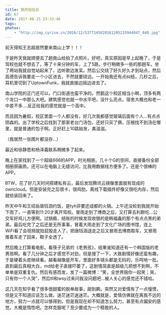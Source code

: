 ```yaml
---
title: 捌月拾伍日
id: 67
date: 2017-08-15 23:33:46
tags:
photos:
    - "http://img.cyrise.cn/2016/12/5377145020161205215944047_640.jpg"
---
```



前天得知王志超居然要来南山上学！！！

于是昨天我就顺便去了趟南山给拍了点照片。好吧，真实原因是早上起晚了，于是驾校也就不想去了。等了十来分钟的车，上了5路，步行稍微多一些的那趟车。坐了两站我就自觉站起来了，边听歌边发呆。然后公交绕了好久好久才到站点，然后高德告诉我要走一个小区进去，不然就要绕远。一开始我还有点纠结，几秒之后，耳机里切到了UptownFunk，我就直接边摇边进去了。

南山学院的正门还可以，门口街道也蛮干净的。然鹅这个校区相当小啊，顶多有两个龙口一中那么大吧。建筑感觉也就一中水平吧，没什么亮点。宿舍大概也和老一中差不多....反正给我的感觉就是一个高中。

而且因为暑假，校区里面一个人都没有，好几次我都感觉玻璃后面有个人...有点点阴森的。出了学校之后找到了那家老台门汤包，还好只买了俩，压根找不到汤在哪里，就是普通的包子啊。正好赶上10路始发，美滋滋。

（我居然一张图片都没存...）

最近和徐静思和杨泽義联系稍微多了起来。

晚上在家找到了一个超级666的APP，时光相册。几十个G的空间，直接备份全部相册原画质。还可以在电脑上无缝访问，比我用数据线方便多了。还是个很棒的APP。

BTW，花了好几天时间搭建私有云，最后发现腾讯云镜像里面就有现成的owncloud。但是安装完之后很卡，很鸡肋，离线下载插件好像又很吃内存，然后就给装回来了。

昨天中午和王绍岳唐钰涵约饭，是tyh非要还成都的火锅。上午还没轮到我就开始下雨了，一直等到11:20才离开驾校。冒雨走到了博商之后，又打算去利群吃...公交车好鸡儿方便啊。过锅瘾，结账的时候发现收银的是韩福鑫的那个有点点黑的弟弟。最后吃完了之后还是无所事事，冒着大雨走到了文化广场的图书馆，连上WiFi看了会视频就拍屁股走人了，把唐钰涵送走之后又冒雨去博商取车，又冒雨推着车走了回来，鞋子全透了。

然后晚上打算看电影。看筷子兄弟的《老男孩》，结果谁知道还有一个韩国版的老男孩啊。看了几分钟之后才感觉不对劲，但是搜了一下，大致剧情好像还蛮有趣，于是硬着头皮继续看。越看越像是开车，里面好多镜头都是无码的，乐呵地一批。直到最后真相大白，md给老子直接吓萎了，这剧情简直是超级几把想不到啊，不单单是双重复仇。然后有感而发，发了一篇微博：“笑，全世界赔你一起笑；哭，只有你一个人哭 ​​​”，然后tll和wsy过来问我没问题吧...被人关心的感觉还不错哈。

这几天在知乎看了很多很甜蜜的脱单故事，甜到齁。突然又对爱情有了一点憧憬，但是又不知道应该怎么做。迷茫迷茫迷迷茫。大概就是，爱情仿佛就在离我不远的地方，努力一点就可以够得到。但是我现在却不知道怎么努力，甚至有点偏安的感觉。大概是惰性吧。怎样克服呢？至少要成为一个精致的人。